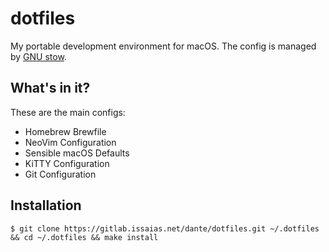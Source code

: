 # dotfiles

My portable development environment for macOS. The config is managed by [GNU stow](https://www.gnu.org/software/stow/).

## What's in it?

These are the main configs:

* Homebrew Brewfile
* NeoVim Configuration
* Sensible macOS Defaults
* KiTTY Configuration
* Git Configuration

## Installation

```
$ git clone https://gitlab.issaias.net/dante/dotfiles.git ~/.dotfiles && cd ~/.dotfiles && make install
```

